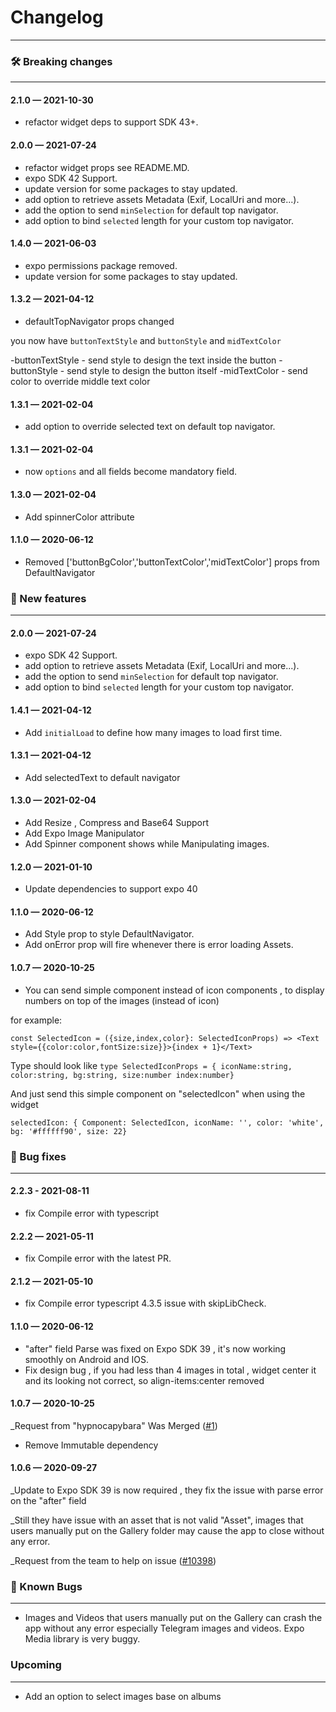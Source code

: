 # Changelog
-----------------------------------------

### 🛠 Breaking changes
-----------------------------------------

#### 2.1.0 — 2021-10-30
- refactor widget deps to support SDK 43+.

#### 2.0.0 — 2021-07-24
- refactor widget props see README.MD.
- expo SDK 42 Support.
- update version for some packages to stay updated.
- add option to retrieve assets Metadata (Exif, LocalUri and more...).
- add the option to send `minSelection` for default top navigator.
- add option to bind `selected` length for your custom top navigator.


#### 1.4.0 — 2021-06-03
- expo permissions package removed.
- update version for some packages to stay updated.

#### 1.3.2 — 2021-04-12
- defaultTopNavigator props changed

you now have `buttonTextStyle` and  `buttonStyle` and `midTextColor`

-buttonTextStyle - send style to design the text inside the button
-buttonStyle - send style to design the button itself
-midTextColor - send color to override middle text color


#### 1.3.1 — 2021-02-04
- add option to override selected text on default top navigator.

#### 1.3.1 — 2021-02-04
- now `options` and all fields become mandatory field.

#### 1.3.0 — 2021-02-04
- Add spinnerColor attribute

#### 1.1.0 — 2020-06-12
- Removed ['buttonBgColor','buttonTextColor','midTextColor'] props from DefaultNavigator

### 🎉 New features
-----------------------------------------
#### 2.0.0 — 2021-07-24
- expo SDK 42 Support.
- add option to retrieve assets Metadata (Exif, LocalUri and more...).
- add the option to send `minSelection` for default top navigator.
- add option to bind `selected` length for your custom top navigator.

#### 1.4.1 — 2021-04-12
-  Add `initialLoad` to define how many images to load first time.

#### 1.3.1 — 2021-04-12
-  Add selectedText to default navigator

#### 1.3.0 — 2021-02-04
-  Add Resize , Compress and Base64 Support
-  Add Expo Image Manipulator
-  Add Spinner component shows while Manipulating images.

#### 1.2.0 — 2021-01-10
-  Update dependencies to support expo 40

#### 1.1.0 — 2020-06-12

-  Add Style prop to style DefaultNavigator.
-  Add onError prop will fire whenever there is error loading Assets.

#### 1.0.7 — 2020-10-25
- You can send simple component instead of icon components ,
  to display numbers on top of the images (instead of icon)

for example:

`const SelectedIcon = ({size,index,color}: SelectedIconProps) => <Text style={{color:color,fontSize:size}}>{index + 1}</Text>`

Type should look like
`type SelectedIconProps = {
iconName:string,
color:string,
bg:string,
size:number
index:number}`

And just send this simple component on "selectedIcon" when using the widget

`selectedIcon: {
Component: SelectedIcon,
iconName: '',
color: 'white',
bg: '#ffffff90',
size: 22}`


### 🐛 Bug fixes
-----------------------------------------
#### 2.2.3 - 2021-08-11
- fix Compile error with typescript 

#### 2.2.2 — 2021-05-11
- fix Compile error with the latest PR.

#### 2.1.2 — 2021-05-10
- fix Compile error typescript 4.3.5 issue with skipLibCheck.

#### 1.1.0 — 2020-06-12

- "after" field Parse was fixed on Expo SDK 39 , it's now working smoothly on Android and IOS.
- Fix design bug , if you had less than 4 images in total , widget center it and its looking not correct, so align-items:center removed

#### 1.0.7 — 2020-10-25

_Request from "hypnocapybara" Was Merged ([#1](https://github.com/natysoz/expo-images-picker/pull/1))
- Remove Immutable dependency

#### 1.0.6 — 2020-09-27

_Update to Expo SDK 39 is now required , they fix the issue with parse error on the "after" field

_Still they have issue with an asset that is not valid "Asset",
images that users manually put on the Gallery folder may cause the app to close without any error.

_Request from the team to help on  issue ([#10398](https://github.com/expo/expo/issues/10398))


### 🐛 Known Bugs
-----------------------------------------
* Images and Videos that users manually put on the Gallery
  can crash the app without any error especially Telegram images and videos.
  Expo Media library is very buggy.

### Upcoming
-----------------------------------------
- Add an option to select images base on albums
